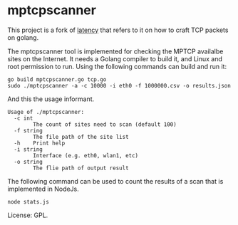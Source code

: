 # mptcpscanner

This project is a fork of [latency](https://github.com/grahamking/) that refers to it on how to craft TCP packets on golang.

The mptcpscanner tool is implemented for checking the MPTCP availalbe sites on the Internet. It needs a Golang compiler to build it, and Linux and root permission to run. Using the following commands can build and run it:

```shell
go build mptcpscanner.go tcp.go 
sudo ./mptcpscanner -a -c 10000 -i eth0 -f 1000000.csv -o results.json
```

And this the usage informant.
```shell
Usage of ./mptcpscanner:
  -c int
        The count of sites need to scan (default 100)
  -f string
        The file path of the site list
  -h    Print help
  -i string
        Interface (e.g. eth0, wlan1, etc)
  -o string
        The flie path of output result
```

The following command can be used to count the results of a scan that is implemented in NodeJs.
```shell
node stats.js
```

License: GPL.
